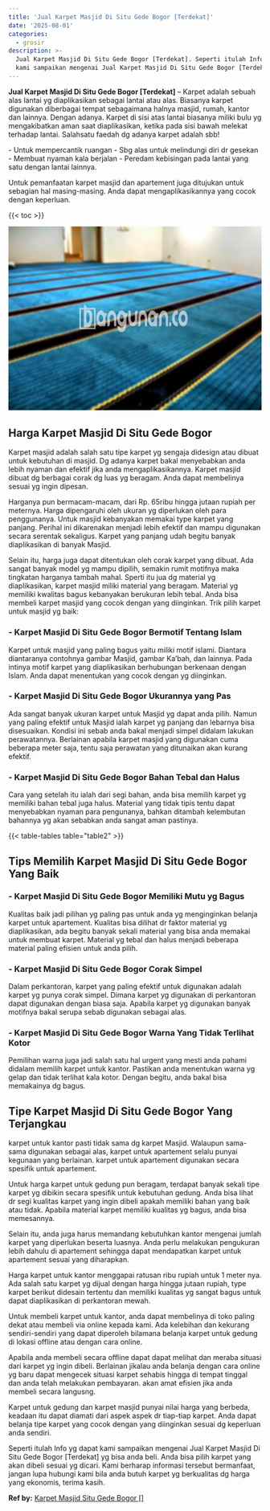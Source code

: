 ```yaml
---
title: 'Jual Karpet Masjid Di Situ Gede Bogor [Terdekat]'
date: '2025-08-01'
categories:
  - grosir
description: >-
  Jual Karpet Masjid Di Situ Gede Bogor [Terdekat]. Seperti itulah Info yg dapat
  kami sampaikan mengenai Jual Karpet Masjid Di Situ Gede Bogor [Terdekat] yg...
---
```


**Jual Karpet Masjid Di Situ Gede Bogor \[Terdekat\]** – Karpet adalah sebuah alas lantai yg diaplikasikan sebagai lantai atau alas. Biasanya karpet digunakan diberbagai tempat sebagaimana halnya masjid, rumah, kantor dan lainnya. Dengan adanya. Karpet di sisi atas lantai biasanya miliki bulu yg mengakibatkan aman saat diaplikasikan, ketika pada sisi bawah melekat terhadap lantai. Salahsatu faedah dg adanya karpet adalah sbb!

\- Untuk mempercantik ruangan - Sbg alas untuk melindungi diri dr gesekan - Membuat nyaman kala berjalan - Peredam kebisingan pada lantai yang satu dengan lantai lainnya.

Untuk pemanfaatan karpet masjid dan apartement juga ditujukan untuk sebagian hal masing-masing. Anda dapat mengaplikasikannya yang cocok dengan keperluan.

{{< toc >}}

![Jual Karpet Masjid Di Situ Gede Bogor [Terdekat]](/images/grosir-karpet-murah-24.png)

## Harga Karpet Masjid Di Situ Gede Bogor

Karpet masjid adalah salah satu tipe karpet yg sengaja didesign atau dibuat untuk kebutuhan di masjid. Dg adanya karpet bakal menyebabkan anda lebih nyaman dan efektif jika anda mengaplikasikannya. Karpet masjid dibuat dg berbagai corak dg luas yg beragam. Anda dapat membelinya sesuai yg ingin dipesan.

Harganya pun bermacam-macam, dari Rp. 65ribu hingga jutaan rupiah per meternya. Harga dipengaruhi oleh ukuran yg diperlukan oleh para penggunanya. Untuk masjid kebanyakan memakai type karpet yang panjang. Perihal ini dikarenakan menjadi lebih efektif dan mampu digunakan secara serentak sekaligus. Karpet yang panjang udah begitu banyak diaplikasikan di banyak Masjid.

Selain itu, harga juga dapat ditentukan oleh corak karpet yang dibuat. Ada sangat banyak model yg mampu dipilih, semakin rumit motifnya maka tingkatan harganya tambah mahal. Sperti itu jua dg material yg diaplikasikan, karpet masjid miliki material yang beragam. Material yg memiliki kwalitas bagus kebanyakan berukuran lebih tebal. Anda bisa membeli karpet masjid yang cocok dengan yang diinginkan. Trik pilih karpet untuk masjid yg baik:

### \- Karpet Masjid Di Situ Gede Bogor Bermotif Tentang Islam

Karpet untuk masjid yang paling bagus yaitu miliki motif islami. Diantara diantaranya contohnya gambar Masjid, gambar Ka’bah, dan lainnya. Pada intinya motif karpet yang diaplikasikan berhubungan berkenaan dengan Islam. Anda dapat menentukan yang cocok dengan yg diinginkan.

### \- Karpet Masjid Di Situ Gede Bogor Ukurannya yang Pas

Ada sangat banyak ukuran karpet untuk Masjid yg dapat anda pilih. Namun yang paling efektif untuk Masjid ialah karpet yg panjang dan lebarnya bisa disesuaikan. Kondisi ini sebab anda bakal menjadi simpel didalam lakukan perawatannya. Berlainan apabila karpet masjid yang digunakan cuma beberapa meter saja, tentu saja perawatan yang ditunaikan akan kurang efektif.

### \- Karpet Masjid Di Situ Gede Bogor Bahan Tebal dan Halus

Cara yang setelah itu ialah dari segi bahan, anda bisa memilih karpet yg memiliki bahan tebal juga halus. Material yang tidak tipis tentu dapat menyebabkan nyaman para pengunanya, bahkan ditambah kelembutan bahannya yg akan sebabkan anda sangat aman pastinya.

{{< table-tables table="table2" >}}

## Tips Memilih Karpet Masjid Di Situ Gede Bogor Yang Baik

### \- Karpet Masjid Di Situ Gede Bogor Memiliki Mutu yg Bagus

Kualitas baik jadi pilihan yg paling pas untuk anda yg menginginkan belanja karpet untuk apartement. Kualitas bisa dilihat dr faktor material yg diaplikasikan, ada begitu banyak sekali material yang bisa anda memakai untuk membuat karpet. Material yg tebal dan halus menjadi beberapa material paling efisien untuk anda pilih.

### \- Karpet Masjid Di Situ Gede Bogor Corak Simpel

Dalam perkantoran, karpet yang paling efektif untuk digunakan adalah karpet yg punya corak simpel. Dimana karpet yg digunakan di perkantoran dapat digunakan dengan biasa saja. Apabila karpet yg digunakan banyak motifnya bakal serupa sebab digunakan sebagai alas.

### \- Karpet Masjid Di Situ Gede Bogor Warna Yang Tidak Terlihat Kotor

Pemilihan warna juga jadi salah satu hal urgent yang mesti anda pahami didalam memilih karpet untuk kantor. Pastikan anda menentukan warna yg gelap dan tidak terlihat kala kotor. Dengan begitu, anda bakal bisa memakainya dg bagus.

## Tipe Karpet Masjid Di Situ Gede Bogor Yang Terjangkau

karpet untuk kantor pasti tidak sama dg karpet Masjid. Walaupun sama-sama digunakan sebagai alas, karpet untuk apartement selalu punyai kegunaan yang berlainan. karpet untuk apartement digunakan secara spesifik untuk apartement.

Untuk harga karpet untuk gedung pun beragam, terdapat banyak sekali tipe karpet yg dibikin secara spesifik untuk kebutuhan gedung. Anda bisa lihat dr segi kualitas karpet yang ingin dibeli apakah memiliki bahan yang baik atau tidak. Apabila material karpet memiliki kualitas yg bagus, anda bisa memesannya.

Selain itu, anda juga harus memandang kebutuhkan kantor mengenai jumlah karpet yang diperlukan beserta luasnya. Anda perlu melakukan pengukuran lebih dahulu di apartement sehingga dapat mendapatkan karpet untuk apartement sesuai yang diharapkan.

Harga karpet untuk kantor menggapai ratusan ribu rupiah untuk 1 meter nya. Ada salah satu karpet yg dijual dengan harga hingga jutaan rupiah, type karpet berikut didesain tertentu dan memiliki kualitas yg sangat bagus untuk dapat diaplikasikan di perkantoran mewah.

Untuk membeli karpet untuk kantor, anda dapat membelinya di toko paling dekat atau membeli via online kepada kami. Ada kelebihan dan kekurang sendiri-sendiri yang dapat diperoleh bilamana belanja karpet untuk gedung di lokasi offline atau dengan cara online.

Apabila anda membeli secara offline dapat dapat melihat dan meraba situasi dari karpet yg ingin dibeli. Berlainan jikalau anda belanja dengan cara online yg baru dapat mengecek situasi karpet sehabis hingga di tempat tinggal dan anda telah melakukan pembayaran. akan amat efisien jika anda membeli secara langusng.

Karpet untuk gedung dan karpet masjid punyai nilai harga yang berbeda, keadaan itu dapat diamati dari aspek aspek dr tiap-tiap karpet. Anda dapat belanja tipe karpet yang cocok dengan yang diinginkan sesuai dg keperluan anda sendiri.

Seperti itulah Info yg dapat kami sampaikan mengenai Jual Karpet Masjid Di Situ Gede Bogor \[Terdekat\] yg bisa anda beli. Anda bisa pilih karpet yang akan dibeli sesuai yg dicari. Kami berharap informasi tersebut bermanfaat, jangan lupa hubungi kami bila anda butuh karpet yg berkualitas dg harga yang ekonomis, terima kasih.

**Ref by:**  [Karpet Masjid Situ Gede Bogor []](https://id.wikipedia.org/wiki/Karpet)
